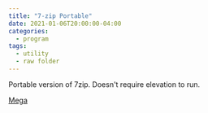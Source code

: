 ```yaml
---
title: "7-zip Portable"
date: 2021-01-06T20:00:00-04:00
categories:
  - program
tags:
  - utility
  - raw folder
---
```


Portable version of 7zip. Doesn't require elevation to run.

[Mega](https://mega.nz/folder/G48n3YqY#pjtVUe-plIvi_PozF-eU0g)
